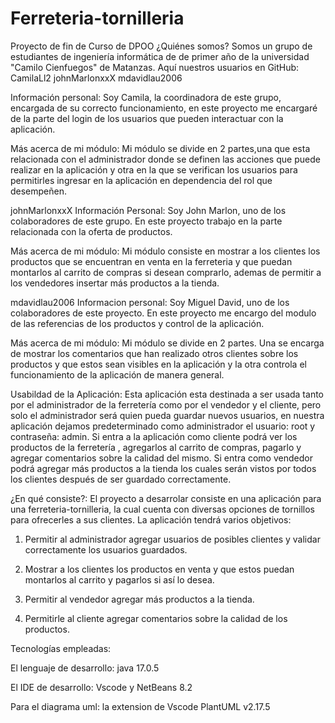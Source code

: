 # Ferreteria-tornilleria
Proyecto de fin de Curso de DPOO
¿Quiénes somos?
Somos un grupo de estudiantes de ingeniería informática de de primer año de la universidad "Camilo Cienfuegos" de Matanzas. Aquí nuestros usuarios en GitHub:
CamilaLl2
johnMarlonxxX 
mdavidlau2006


Información personal:
Soy Camila, la coordinadora de este grupo, encargada de su correcto funcionamiento, en este proyecto me encargaré de la parte del login de los usuarios que pueden interactuar con la aplicación.

Más acerca de mi módulo:
Mi módulo se divide en 2 partes,una que esta relacionada con el administrador donde se definen las acciones que puede realizar en la aplicación y otra en la que se verifican los usuarios para permitirles ingresar en la aplicación en dependencia del rol que desempeñen.


johnMarlonxxX
Información Personal:
Soy John Marlon, uno de los colaboradores de este grupo. En este proyecto trabajo en la parte relacionada con la oferta de productos.

Más acerca de mi módulo:
Mi módulo consiste en mostrar a los clientes los productos que se encuentran en venta en la ferreteria y que puedan montarlos al carrito de compras si desean comprarlo, ademas de permitir a los vendedores insertar más productos a la tienda.

mdavidlau2006
Informacion personal:
Soy Miguel David, uno de los colaboradores de este proyecto. En este proyecto me encargo del modulo de las referencias de los productos y control de la aplicación.

Más acerca de mi módulo:
Mi módulo se divide en 2 partes. Una se encarga de mostrar los comentarios que han realizado otros clientes sobre los productos y que estos sean visibles en la aplicación y la otra controla el funcionamiento de la aplicación de manera general.

Usabildad de la Aplicación:
Esta aplicación esta destinada a ser usada tanto por el administrador de la ferretería como por el vendedor y el cliente, pero solo el administrador será quien pueda guardar nuevos usuarios, en nuestra aplicación dejamos predeterminado como administrador el usuario: root y contraseña: admin. Si entra a la aplicación como cliente podrá ver los productos de la ferretería , agregarlos al carrito de compras, pagarlo y agregar comentarios sobre la calidad del mismo. Si entra como vendedor podrá agregar más productos a la tienda los cuales serán vistos por todos los clientes después de ser guardado correctamente.


¿En qué consiste?:
El proyecto a desarrolar consiste en una aplicación para una ferreteria-tornilleria, la cual cuenta con diversas opciones de tornillos para ofrecerles a sus clientes. La aplicación tendrá varios objetivos:

1. Permitir al administrador agregar usuarios de posibles clientes y validar correctamente los usuarios guardados.

2. Mostrar a los clientes los productos en venta y que estos puedan montarlos al carrito y pagarlos si así lo desea.

3. Permitir al vendedor agregar más productos a la tienda.

4. Permitirle al cliente agregar comentarios sobre la calidad de los productos.




Tecnologías empleadas:

El lenguaje de desarrollo: java 17.0.5 

El IDE de desarrollo: Vscode y NetBeans 8.2

Para el diagrama uml: la extension de Vscode PlantUML v2.17.5
